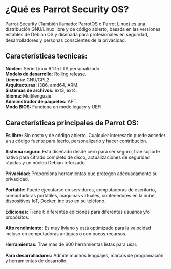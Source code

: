 <h1>¿Qué es Parrot Security OS?</h1>
    
Parrot Security (También llamado: ParrotOS o Parrot Linux) es una distribución GNU/Linux libre y de código abierto, basada en las versiones estables de Debian OS y diseñada para profesionales en seguridad, desarrolladores y personas conscientes de la privacidad.

<h2>Características tecnicas:</h2>
<b>Núcleo:</b> Serie Linux 6.1.15 LTS personalizado.<br>
<b>Modelo de desarrollo:</b> Rolling release.<br>
<b>Licencia:</b> GNU/GPL2.<br>
<b>Arquitecturas:</b> i386, amd64, ARM.<br>
<b>Sistemas de archivos:</b> ext3, ext4.<br>
<b>Idioma:</b> Multilenguaje.<br>
<b>Administrador de paquetes:</b> APT.<br>
<b>Modo BIOS:</b> Funciona en modo legacy y UEFI.<br>

<h2>Características principales de Parrot OS:</h2>
<b>Es libre:</b> Sin costo y de código abierto. Cualquier interesado puede acceder a su código fuente para leerlo, personalizarlo y hacer contribución.<br><br>
<b>Sistema seguro:</b> Está diseñado desde cero para ser seguro, trae soporte nativo para cifrado completo de disco, actualizaciones de seguridad rápidas y un núcleo Debian reforzado.</br><br>
<b>Privacidad:</b> Proporciona herramientas que protegen adecuadamente su privacidad.<br><br>
<b>Portable:</b> Puede ejecutarse en servidores, computadoras de escritorio, computadoras portátiles, máquinas virtuales, contenedores en la nube, dispositivos IoT, Docker, incluso en su teléfono.<br><br>
<b>Ediciones:</b> Tiene 6 diferentes ediciones para diferentes usuarios y/o propósitos.<br><br>
<b>Alto rendimiento:</b> Es muy liviano y está optimizado para la velocidad incluso en computadoras antiguas o con pocos recursos.<br><br>
<b>Herramientas:</b> Trae más de 600 herramientas listas para usar.<br><br>
<b>Para desarrolladores:</b> Admite muchos lenguajes, marcos de programación y herramientas de desarrollo.
